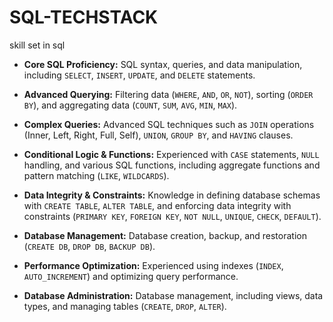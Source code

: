 # SQL-TECHSTACK
skill set in sql

- **Core SQL Proficiency:**
  SQL syntax, queries, and data manipulation, including `SELECT`, `INSERT`, `UPDATE`, and `DELETE` statements.

- **Advanced Querying:**
  Filtering data (`WHERE`, `AND`, `OR`, `NOT`), sorting (`ORDER BY`), and aggregating data (`COUNT`, `SUM`, `AVG`, `MIN`, `MAX`).

- **Complex Queries:**
  Advanced SQL techniques such as `JOIN` operations (Inner, Left, Right, Full, Self), `UNION`, `GROUP BY`, and `HAVING` clauses.

- **Conditional Logic & Functions:**
  Experienced with `CASE` statements, `NULL` handling, and various SQL functions, including aggregate functions and pattern matching (`LIKE`, `WILDCARDS`).

- **Data Integrity & Constraints:**
   Knowledge in defining database schemas with `CREATE TABLE`, `ALTER TABLE`, and enforcing data integrity with constraints (`PRIMARY KEY`, `FOREIGN KEY`, `NOT NULL`, `UNIQUE`, `CHECK`, `DEFAULT`).

- **Database Management:**
  Database creation, backup, and restoration (`CREATE DB`, `DROP DB`, `BACKUP DB`).

- **Performance Optimization:**
  Experienced using indexes (`INDEX`, `AUTO_INCREMENT`) and optimizing query performance.

- **Database Administration:**
  Database management, including views, data types, and managing tables (`CREATE`, `DROP`, `ALTER`).
